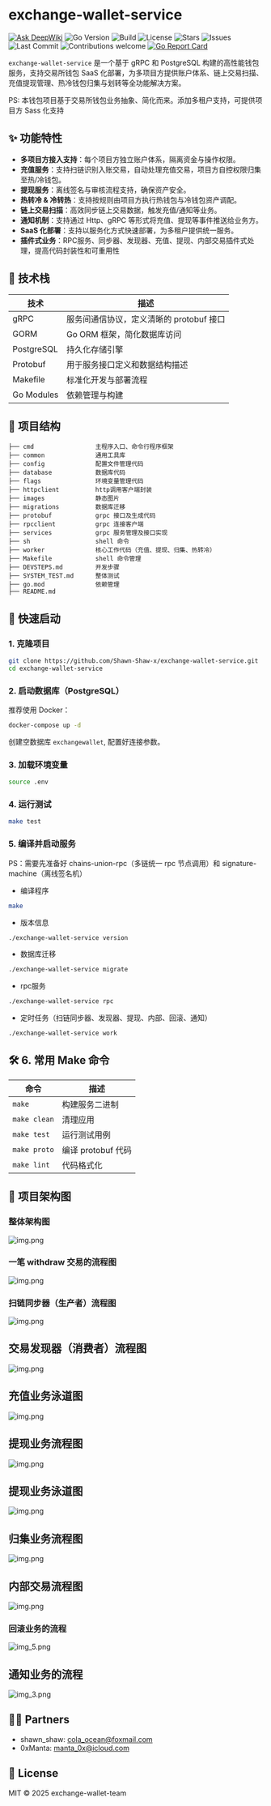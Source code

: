# exchange-wallet-service
[![Ask DeepWiki](https://deepwiki.com/badge.svg)](https://deepwiki.com/Shawn-Shaw-x/exchange-wallet-service)
![Go Version](https://img.shields.io/badge/Go-1.20%2B-blue?logo=go)
![Build](https://img.shields.io/badge/build-passing-brightgreen?logo=github-actions)
![License](https://img.shields.io/github/license/Shawn-Shaw-x/exchange-wallet-service)
![Stars](https://img.shields.io/github/stars/Shawn-Shaw-x/exchange-wallet-service?style=social)
![Issues](https://img.shields.io/github/issues/Shawn-Shaw-x/exchange-wallet-service)
![Last Commit](https://img.shields.io/github/last-commit/Shawn-Shaw-x/exchange-wallet-service)
![Contributions welcome](https://img.shields.io/badge/contributions-welcome-brightgreen.svg?style=flat)
[![Go Report Card](https://goreportcard.com/badge/github.com/Shawn-Shaw-x/exchange-wallet-service)](https://goreportcard.com/report/github.com/Shawn-Shaw-x/exchange-wallet-service)

`exchange-wallet-service` 是一个基于 gRPC 和 PostgreSQL 构建的高性能钱包服务，支持交易所钱包 SaaS 化部署，为多项目方提供账户体系、链上交易扫描、充值提现管理、热冷钱包归集与划转等全功能解决方案。

PS: 本钱包项目基于交易所钱包业务抽象、简化而来。添加多租户支持，可提供项目方 Sass 化支持

## ✨ 功能特性

- **多项目方接入支持**：每个项目方独立账户体系，隔离资金与操作权限。
- **充值服务**：支持扫链识别入账交易，自动处理充值交易，项目方自控权限归集至热/冷钱包。
- **提现服务**：离线签名与审核流程支持，确保资产安全。
- **热转冷 & 冷转热**：支持按规则由项目方执行热钱包与冷钱包资产调配。
- **链上交易扫描**：高效同步链上交易数据，触发充值/通知等业务。
- **通知机制**：支持通过 Http、gRPC 等形式将充值、提现等事件推送给业务方。
- **SaaS 化部署**：支持以服务化方式快速部署，为多租户提供统一服务。
- **插件式业务**：RPC服务、同步器、发现器、充值、提现、内部交易插件式处理，提高代码封装性和可重用性

## 🧱 技术栈

| 技术 | 描述 |
|------|------|
| gRPC | 服务间通信协议，定义清晰的 protobuf 接口 |
| GORM | Go ORM 框架，简化数据库访问 |
| PostgreSQL | 持久化存储引擎 |
| Protobuf | 用于服务接口定义和数据结构描述 |
| Makefile | 标准化开发与部署流程 |
| Go Modules | 依赖管理与构建 |

## 📂 项目结构

```
├── cmd                 主程序入口、命令行程序框架
├── common              通用工具库
├── config              配置文件管理代码
├── database            数据库代码
├── flags               环境变量管理代码
├── httpclient          http调用客户端封装
├── images              静态图片
├── migrations          数据库迁移
├── protobuf            grpc 接口及生成代码
├── rpcclient           grpc 连接客户端
├── services            grpc 服务管理及接口实现
├── sh                  shell 命令
├── worker              核心工作代码（充值、提现、归集、热转冷）
├── Makefile            shell 命令管理
├── DEVSTEPS.md         开发步骤
├── SYSTEM_TEST.md      整体测试
├── go.mod              依赖管理
├── README.md   
```

## 🚀 快速启动

### 1. 克隆项目

```bash
git clone https://github.com/Shawn-Shaw-x/exchange-wallet-service.git
cd exchange-wallet-service
```

### 2. 启动数据库（PostgreSQL）

推荐使用 Docker：

```bash
docker-compose up -d
```
创建空数据库 `exchangewallet`, 配置好连接参数。

### 3. 加载环境变量
```bash
source .env
```



### 4. 运行测试

```bash
make test
```

### 5. 编译并启动服务
PS：需要先准备好 chains-union-rpc（多链统一 rpc 节点调用）和 signature-machine（离线签名机）

- 编译程序
```bash
make 
```
- 版本信息
```bash
./exchange-wallet-service version 
```
- 数据库迁移
```bash
./exchange-wallet-service migrate 
```

- rpc服务
```bash
./exchange-wallet-service rpc 
```

- 定时任务（扫链同步器、发现器、提现、内部、回滚、通知）
```bash
./exchange-wallet-service work 
```

## 🛠️ 6. 常用 Make 命令

| 命令           | 描述             |
|--------------|----------------|
| `make `      | 构建服务二进制        |
| `make clean` | 清理应用           |
| `make test`  | 运行测试用例         |
| `make proto` | 编译 protobuf 代码 |
| `make lint`  | 代码格式化          |

## 🍌 项目架构图

### 整体架构图

![img.png](images/allStruct.png)


### 一笔 withdraw 交易的流程图

![img.png](images/withdrawTx.png)

### 扫链同步器（生产者）流程图

![img.png](images/synchronizer.png)

## 交易发现器（消费者）流程图

![img.png](images/finder.png)

## 充值业务泳道图

![img.png](images/depositBusiness.png)

## 提现业务流程图
![img.png](images/withdrawStruct.png)

## 提现业务泳道图

![img.png](images/withdrawSwim.png)

## 归集业务流程图

![img.png](images/collectStruct.png)

## 内部交易流程图

![img.png](images/internalStruct.png)

### 回滚业务的流程

![img_5.png](images/fallbackStruct.png)

## 通知业务的流程

![img_3.png](images/notifyStruct.png)

## 👬🏻 Partners

- shawn_shaw: cola_ocean@foxmail.com
- 0xManta: manta_0x@icloud.com

## 📄 License

MIT © 2025 exchange-wallet-team
